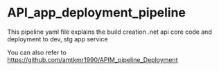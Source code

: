 # API_app_deployment_pipeline
This pipeline yaml file explains the build creation .net api core code and deployment to dev, stg app service 

You can also refer to https://github.com/amtkmr1990/APIM_pipeline_Deployment
